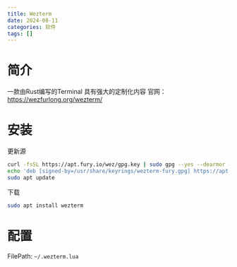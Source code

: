 ```yaml
---
title: Wezterm
date: 2024-08-11
categories: 软件
tags: []
---
```

# 简介
一款由Rust编写的Terminal
具有强大的定制化内容
官网： https://wezfurlong.org/wezterm/

# 安装
更新源
```bash
curl -fsSL https://apt.fury.io/wez/gpg.key | sudo gpg --yes --dearmor -o /usr/share/keyrings/wezterm-fury.gpg
echo 'deb [signed-by=/usr/share/keyrings/wezterm-fury.gpg] https://apt.fury.io/wez/ * *' | sudo tee /etc/apt/sources.list.d/wezterm.list
sudo apt update
```
下载
```bash
sudo apt install wezterm
```

# 配置
FilePath: `~/.wezterm.lua`
